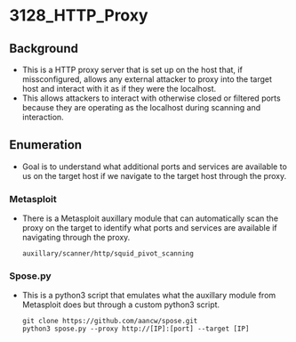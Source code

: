# 3128\_HTTP\_Proxy

## Background

* This is a HTTP proxy server that is set up on the host that, if missconfigured, allows any external attacker to proxy into the target host and interact with it as if they were the localhost.
* This allows attackers to interact with otherwise closed or filtered ports because they are operating as the localhost during scanning and interaction.

## Enumeration

* Goal is to understand what additional ports and services are available to us on the target host if we navigate to the target host through the proxy.

### Metasploit

* There is a Metasploit auxillary module that can automatically scan the proxy on the target to identify what ports and services are available if navigating through the proxy.

  ```text
  auxillary/scanner/http/squid_pivot_scanning
  ```

### Spose.py

* This is a python3 script that emulates what the auxillary module from Metasploit does but through a custom python3 script.

  ```text
  git clone https://github.com/aancw/spose.git
  python3 spose.py --proxy http://[IP]:[port] --target [IP]
  ```

